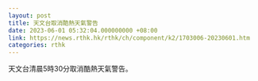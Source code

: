 ```yaml
---
layout: post
title: 天文台取消酷熱天氣警告
date: 2023-06-01 05:32:04.000000000 +08:00
link: https://news.rthk.hk/rthk/ch/component/k2/1703006-20230601.htm
categories: rthk
---
```


天文台清晨5時30分取消酷熱天氣警告。
